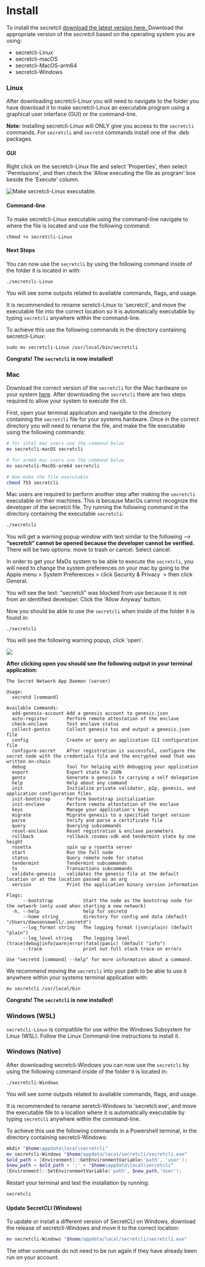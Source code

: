 # Install

To install the _secretcli_ [download the latest version here. ](https://github.com/scrtlabs/SecretNetwork/releases)Download the appropriate version of the _secretcli_ based on the operating system you are using:

* secretcli-Linux
* secretcli-macOS
* secretcli-MacOS-arm64
* secretcli-Windows

### Linux

After downloading secretcli-Linux you will need to navigate to the folder you have download it to make secretcli-Linux an executable program using a graphical user interface (GUI) or the command-line.

**Note:** Installing secretcli-Linux will ONLY give you access to the `secretcli` commands. For `secretcli` and `secretd` commands install one of the .deb packages.

#### GUI

Right click on the secretcli-Linux file and select 'Properties', then select 'Permissions', and then check the 'Allow executing the file as program' box beside the 'Execute' column.

![Make secretcli-Linux executable.](../../.gitbook/assets/secretcliguiinstall.png)

#### Command-line

To make secretcli-Linux executable using the command-line navigate to where the file is located and use the following command:

```
chmod +x secretcli-Linux
```

#### Next Steps

You can now use the `secretcli` by using the following command inside of the folder it is located in with:

```
./secretcli-Linux
```

You will see some outputs related to available commands, flags, and usage.

It is recommended to rename seretcli-Linux to 'secretcli', and move the executable file into the correct location so it is automatically executable by typing `secretcli` anywhere within the command-line.

To achieve this use the following commands in the directory containing secretcli-Linux:

```
sudo mv secretcli-Linux /usr/local/bin/secretcli
```

**Congrats! The `secretcli` is now installed!**

### Mac

Download the correct version of the `secretcli` for the Mac hardware on your system [here](https://github.com/scrtlabs/SecretNetwork/releases). After downloading the `secretcli` there are two steps required to allow your system to execute the cli.

First, open your terminal application and navigate to the directory containing the `secretcli` file for your systems hardware. Once in the correct directory you will need to rename the file, and make the file executable using the following commands:

```bash
# for intel mac users use the command below 
mv secretcli-macOS secretcli

# for arm64 mac users use the command below 
mv secretcli-MacOS-arm64 secretcli

# Now make the file executable
chmod 755 secretcli
```

Mac users are required to perform another step after making the `secretcli` executable on their machines. This is because MacOs cannot recognize the developer of the secretcli file. Try running the following command in the directory containing the executable `secretcli`:

```bash
./secretcli
```

You will get a warning popup window with text similar to the following --> **“secretcli” cannot be opened because the developer cannot be verified.** There will be two options: move to trash or cancel. Select cancel.

In order to get your MaOs system to be able to execute the `secretcli`, you will need to change the system preferences on your mac by going to the Apple menu <img src="https://help.apple.com/assets/6226843B0C3B6F4420549000/6226843E0C3B6F442054900F/en_GB/2f77cc85238452e25cb517130188bf99.png" alt="" data-size="line">> System Preferences > click Security & Privacy <img src="https://help.apple.com/assets/6226843B0C3B6F4420549000/6226843E0C3B6F442054900F/en_GB/106ba2d7107ef06182690a344e00b1ce.png" alt="" data-size="line"> > then click General.

You will see the text: "secretcli" was blocked from use because it is not from an identified developer. Click the 'Allow Anyway' button.

Now you should be able to use the `secretcli` when inside of the folder it is found in:

```
./secretcli 
```

You will see the following warning popup, click 'open'.

![](../../.gitbook/assets/cliwarning.png)

**After clicking open you should see the following output in your terminal application:**

```
The Secret Network App Daemon (server)

Usage:
  secretd [command]

Available Commands:
  add-genesis-account Add a genesis account to genesis.json
  auto-register       Perform remote attestation of the enclave
  check-enclave       Test enclave status
  collect-gentxs      Collect genesis txs and output a genesis.json file
  config              Create or query an application CLI configuration file
  configure-secret    After registration is successful, configure the secret node with the credentials file and the encrypted seed that was written on-chain
  debug               Tool for helping with debugging your application
  export              Export state to JSON
  gentx               Generate a genesis tx carrying a self delegation
  help                Help about any command
  init                Initialize private validator, p2p, genesis, and application configuration files
  init-bootstrap      Perform bootstrap initialization
  init-enclave        Perform remote attestation of the enclave
  keys                Manage your application's keys
  migrate             Migrate genesis to a specified target version
  parse               Verify and parse a certificate file
  query               Querying subcommands
  reset-enclave       Reset registration & enclave parameters
  rollback            rollback cosmos-sdk and tendermint state by one height
  rosetta             spin up a rosetta server
  start               Run the full node
  status              Query remote node for status
  tendermint          Tendermint subcommands
  tx                  Transactions subcommands
  validate-genesis    validates the genesis file at the default location or at the location passed as an arg
  version             Print the application binary version information

Flags:
      --bootstrap           Start the node as the bootstrap node for the network (only used when starting a new network)
  -h, --help                help for secretd
      --home string         directory for config and data (default "/Users/dawsonsewell/.secretd")
      --log_format string   The logging format (json|plain) (default "plain")
      --log_level string    The logging level (trace|debug|info|warn|error|fatal|panic) (default "info")
      --trace               print out full stack trace on errors

Use "secretd [command] --help" for more information about a command.
```

We recommend moving the `secretcli` into your path to be able to use it anywhere within your systems terminal application with:

```
mv secretcli /usr/local/bin
```

**Congrats! The `secretcli` is now installed!**

### Windows (WSL)

`secretcli-Linux` is compatible for use within the Windows Subsystem for Linux (WSL). Follow the Linux Command-line instructions to install it.

### Windows (Native)

After downloading secretcli-Windows you can now use the `secretcli` by using the following command inside of the folder it is located in:

```
./secretcli-Windows
```

You will see some outputs related to available commands, flags, and usage.

It is recommended to rename seretcli-Windows to 'secretcli.exe', and move the executable file to a location where it is automatically executable by typing `secretcli` anywhere within the command-line.

To achieve this use the following commands in a Powershell terminal, in the directory containing secretcli-Windows:

```powershell
mkdir "$home\appdata\local\secretcli"
mv secretcli-Windows "$home/appdata/local/secretcli/secretcli.exe"
$old_path = [Environment]::GetEnvironmentVariable('path', 'user');
$new_path = $old_path + ';' + "$home\appdata\local\secretcli"
[Environment]::SetEnvironmentVariable('path', $new_path,'User');
```

Restart your terminal and test the installation by running:

```powershell
secretcli
```

#### Update SecretCLI (Windows)

To update or install a different version of SecretCLI on Windows, download the release of secretcli-Windows and move it to the correct location:

```powershell
mv secretcli-Windows "$home/appdata/local/secretcli/secretcli.exe"
```

The other commands do not need to be run again if they have already been run on your account.
